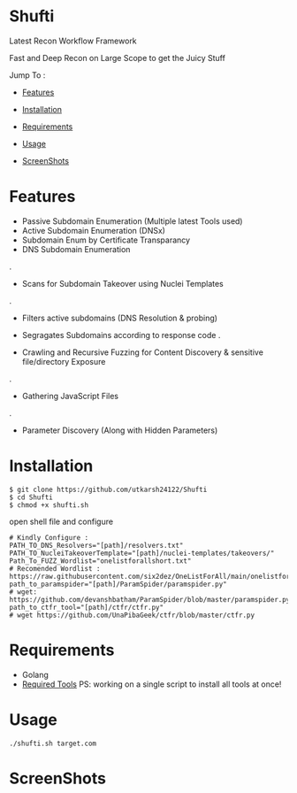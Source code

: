 # Shufti
Latest Recon Workflow Framework

Fast and Deep Recon on Large Scope to get the Juicy Stuff

Jump To :

- [Features](https://github.com/utkarsh24122/Shufti/blob/main/README.md#features)                

- [Installation](https://github.com/utkarsh24122/Shufti/blob/main/README.md#installation)

- [Requirements](https://github.com/utkarsh24122/Shufti/blob/main/README.md#requirements)

- [Usage](https://github.com/utkarsh24122/Shufti/blob/main/README.md#usage)

- [ScreenShots](https://github.com/utkarsh24122/Shufti/blob/main/README.md#screenshots)


# Features

- Passive Subdomain Enumeration (Multiple latest Tools used)
- Active Subdomain Enumeration  (DNSx)
- Subdomain Enum by Certificate Transparancy
- DNS Subdomain Enumeration

.

- Scans for Subdomain Takeover using Nuclei Templates

.

- Filters active subdomains (DNS Resolution & probing)
- Segragates Subdomains according to response code
.

- Crawling and Recursive Fuzzing for Content Discovery & sensitive file/directory Exposure

.

- Gathering JavaScript Files 

.

- Parameter Discovery (Along with Hidden Parameters)

# Installation
```
$ git clone https://github.com/utkarsh24122/Shufti
$ cd Shufti
$ chmod +x shufti.sh

```
open shell file and configure
```
# Kindly Configure :
PATH_TO_DNS_Resolvers="[path]/resolvers.txt"
PATH_TO_NucleiTakeoverTemplate="[path]/nuclei-templates/takeovers/"
Path_To_FUZZ_Wordlist="onelistforallshort.txt" 
# Recomended Wordlist : https://raw.githubusercontent.com/six2dez/OneListForAll/main/onelistforallshort.txt
path_to_paramspider="[path]/ParamSpider/paramspider.py" 
# wget: https://github.com/devanshbatham/ParamSpider/blob/master/paramspider.py
path_to_ctfr_tool="[path]/ctfr/ctfr.py"
# wget https://github.com/UnaPibaGeek/ctfr/blob/master/ctfr.py
```
# Requirements
- Golang
- [Required Tools](https://github.com/utkarsh24122/Shufti/blob/main/Required_tools.txt)
PS: working on a single script to install all tools at once!

# Usage
```
./shufti.sh target.com
```
# ScreenShots
